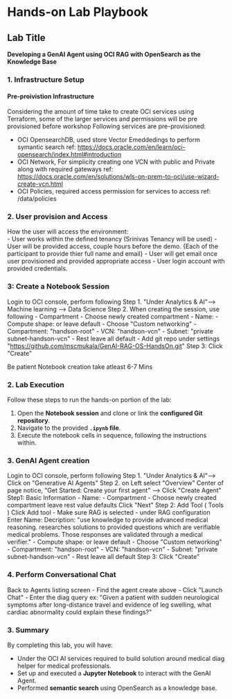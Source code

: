 # Hands-on Lab Playbook  

## Lab Title  
**Developing a GenAI Agent using OCI RAG with OpenSearch as the Knowledge Base**  

### 1. Infrastructure Setup  
#### Pre-proivistion Infrastructure
Considering the amount of time take to create OCI services using Terraform, some of the larger services and permissions will be pre provisioned before workshop
Following services are pre-provisioned: 
   - OCI OpensearchDB, used store Vector Emeddedings to perform symantic search
      ref: https://docs.oracle.com/en/learn/oci-opensearch/index.html#introduction
   - OCI Network, For simplicity creating one VCN with public and Private along with required gateways
      ref: https://docs.oracle.com/en/solutions/wls-on-prem-to-oci/use-wizard-create-vcn.html
   - OCI Policies, required access permission for services to access 
     ref: /data/policies

### 2. User provision and Access 
   How the user will access the environment:  
      - User works within the defined tenancy (Srinivas Tenancy will be used)
      - User will be provided access, couple hours before the demo.
      {Each of the participant to provide thier full name and email}
      - User will get email once user provisioned and provided appropriate access
      - User login account with provided credentials.

### 3: Create a Notebook Session  
   Login to OCI console, perform following 
   Step 1. "Under Analytics & AI"-->
                  Machine learning --> 
                     Data Science 
   Step 2. When creating the session, use following 
      - Compartment - Choose newly created compartment
      - Name: <name of your choice>
      - Compute shape: <shape of your choice> or leave default
      - Choose "Custom networking"
            -  Compartment: "handson-root" 
            -  VCN: "handson-vcn"
            -  Subnet: "private subnet-handson-vcn"
      -  Rest leave all default 
      - Add git repo under settings
         "https://github.com/mscmukala/GenAI-RAG-OS-HandsOn.git"
   Step 3: Click "Create"

Be patient Notebook creation take atleast 6-7 Mins

### 2. Lab Execution  

Follow these steps to run the hands-on portion of the lab:  

1. Open the **Notebook session** and clone or link the **configured Git repository**.  
2. Navigate to the provided **`.ipynb` file**.  
3. Execute the notebook cells in sequence, following the instructions within.  

### 3. GenAI Agent creation  

 Login to OCI console, perform following 
   Step 1. "Under Analytics & AI"-->
               Click on "Generative AI Agents"
   Step 2. on Left select "Overview"
      Center of page notice, 
         "Get Started: Create your first agent" --> Click "Create Agent"
      Step1: Basic Information
            - Name: <of your choice>
            - Compartment - Choose newly created compartment
            leave rest value defaults
          Click "Next"
      Step 2: Add Tool ( Tools )
          Click Add tool 
            - Make sure RAG is selected 
            - under RAG configuration 
                  Enter Name: <of your choice>
                  Decription: "use knowledge to provide advanced medical reasoning. researches solutions to provided questions which are verifiable medical problems. Those responses are validated through a medical verifier."
      - Compute shape: <shape of your choice> or leave default
      - Choose "Custom networking"
            -  Compartment: "handson-root" 
            -  VCN: "handson-vcn"
            -  Subnet: "private subnet-handson-vcn"
      -  Rest leave all default 
   Step 3: Click "Create"

### 4. Perform Conversational Chat 
   Back to Agents listing screen
      - Find the agent create above
      - Click "Launch Chat"
      - Enter the diag query 
         ex: "Given a patient with sudden neurological symptoms after long-distance travel and evidence of leg swelling, what cardiac abnormality could explain these findings?"

### 3. Summary  

By completing this lab, you will have:  
- Under the OCI AI services required to build solution around medical diag helper for medical professionals.
- Set up and executed a **Jupyter Notebook** to interact with the GenAI Agent.  
- Performed **semantic search** using OpenSearch as a knowledge base.  
